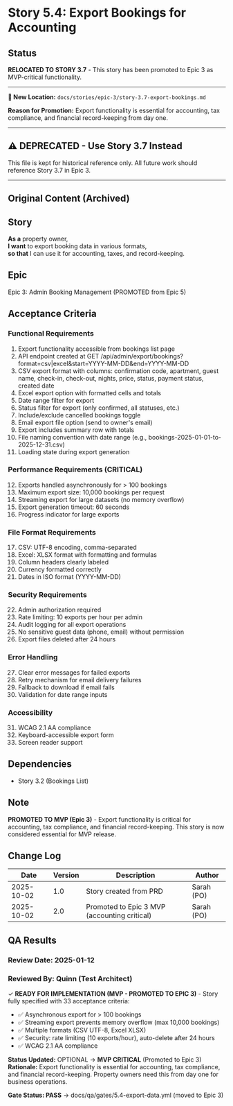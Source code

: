 # Story 5.4: Export Bookings for Accounting

## Status

**RELOCATED TO STORY 3.7** - This story has been promoted to Epic 3 as MVP-critical functionality.

---

**📍 New Location:** `docs/stories/epic-3/story-3.7-export-bookings.md`

**Reason for Promotion:** Export functionality is essential for accounting, tax compliance, and financial record-keeping from day one.

---

## ⚠️ DEPRECATED - Use Story 3.7 Instead

This file is kept for historical reference only. All future work should reference Story 3.7 in Epic 3.

---

## Original Content (Archived)

## Story

**As a** property owner,  
**I want** to export booking data in various formats,  
**so that** I can use it for accounting, taxes, and record-keeping.

## Epic

Epic 3: Admin Booking Management (PROMOTED from Epic 5)

## Acceptance Criteria

### Functional Requirements

1. Export functionality accessible from bookings list page
2. API endpoint created at GET /api/admin/export/bookings?format=csv|excel&start=YYYY-MM-DD&end=YYYY-MM-DD
3. CSV export format with columns: confirmation code, apartment, guest name, check-in, check-out, nights, price, status, payment status, created date
4. Excel export option with formatted cells and totals
5. Date range filter for export
6. Status filter for export (only confirmed, all statuses, etc.)
7. Include/exclude cancelled bookings toggle
8. Email export file option (send to owner's email)
9. Export includes summary row with totals
10. File naming convention with date range (e.g., bookings-2025-01-01-to-2025-12-31.csv)
11. Loading state during export generation

### Performance Requirements (CRITICAL)

12. Exports handled asynchronously for > 100 bookings
13. Maximum export size: 10,000 bookings per request
14. Streaming export for large datasets (no memory overflow)
15. Export generation timeout: 60 seconds
16. Progress indicator for large exports

### File Format Requirements

17. CSV: UTF-8 encoding, comma-separated
18. Excel: XLSX format with formatting and formulas
19. Column headers clearly labeled
20. Currency formatted correctly
21. Dates in ISO format (YYYY-MM-DD)

### Security Requirements

22. Admin authorization required
23. Rate limiting: 10 exports per hour per admin
24. Audit logging for all export operations
25. No sensitive guest data (phone, email) without permission
26. Export files deleted after 24 hours

### Error Handling

27. Clear error messages for failed exports
28. Retry mechanism for email delivery failures
29. Fallback to download if email fails
30. Validation for date range inputs

### Accessibility

31. WCAG 2.1 AA compliance
32. Keyboard-accessible export form
33. Screen reader support

## Dependencies

- Story 3.2 (Bookings List)

## Note

**PROMOTED TO MVP (Epic 3)** - Export functionality is critical for accounting, tax compliance, and financial record-keeping. This story is now considered essential for MVP release.

## Change Log

| Date       | Version | Description                                  | Author     |
| ---------- | ------- | -------------------------------------------- | ---------- |
| 2025-10-02 | 1.0     | Story created from PRD                       | Sarah (PO) |
| 2025-10-02 | 2.0     | Promoted to Epic 3 MVP (accounting critical) | Sarah (PO) |

## QA Results

### Review Date: 2025-01-12

### Reviewed By: Quinn (Test Architect)

✓ **READY FOR IMPLEMENTATION (MVP - PROMOTED TO EPIC 3)** - Story fully specified with 33 acceptance criteria:

- ✅ Asynchronous export for > 100 bookings
- ✅ Streaming export prevents memory overflow (max 10,000 bookings)
- ✅ Multiple formats (CSV UTF-8, Excel XLSX)
- ✅ Security: rate limiting (10 exports/hour), auto-delete after 24 hours
- ✅ WCAG 2.1 AA compliance

**Status Updated:** OPTIONAL → **MVP CRITICAL** (Promoted to Epic 3)
**Rationale:** Export functionality is essential for accounting, tax compliance, and financial record-keeping. Property owners need this from day one for business operations.

**Gate Status: PASS** → docs/qa/gates/5.4-export-data.yml (moved to Epic 3)
